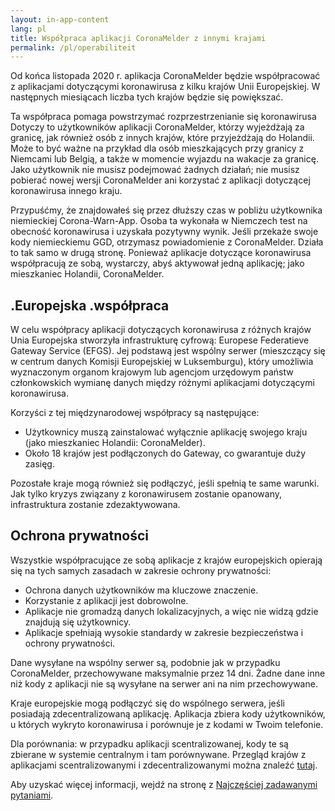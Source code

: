 ```yaml
---
layout: in-app-content
lang: pl
title: Współpraca aplikacji CoronaMelder z innymi krajami
permalink: /pl/operabiliteit
---
```

Od końca listopada 2020 r. aplikacja CoronaMelder będzie współpracować z aplikacjami dotyczącymi koronawirusa z kilku krajów Unii Europejskiej. W następnych miesiącach liczba tych krajów będzie się powiększać.

Ta współpraca pomaga powstrzymać rozprzestrzenianie się koronawirusa Dotyczy to użytkowników aplikacji CoronaMelder, którzy wyjeżdżają za granicę, jak również osób z innych krajów, które przyjeżdżają do Holandii. Może to być ważne na przykład dla osób mieszkających przy granicy z Niemcami lub Belgią, a także w momencie wyjazdu na wakacje za granicę. Jako użytkownik nie musisz podejmować żadnych działań; nie musisz pobierać nowej wersji CoronaMelder ani korzystać z aplikacji dotyczącej koronawirusa innego kraju. 

Przypuśćmy, że znajdowałeś się przez dłuższy czas w pobliżu użytkownika niemieckiej Corona-Warn-App. Osoba ta wykonała w Niemczech test na obecność koronawirusa i uzyskała pozytywny wynik. Jeśli przekaże swoje kody niemieckiemu GGD, otrzymasz powiadomienie z CoronaMelder. Działa to tak samo w drugą stronę. Ponieważ aplikacje dotyczące koronawirusa współpracują ze sobą, wystarczy, abyś aktywował jedną aplikację; jako mieszkaniec Holandii, CoronaMelder.

## .Europejska .współpraca

W celu współpracy aplikacji dotyczących koronawirusa z różnych krajów Unia Europejska stworzyła infrastrukturę cyfrową: Europese Federatieve Gateway Service (EFGS). Jej podstawą jest wspólny serwer (mieszczący się w centrum danych Komisji Europejskiej w Luksemburgu), który umożliwia wyznaczonym organom krajowym lub agencjom urzędowym państw członkowskich wymianę danych między różnymi aplikacjami dotyczącymi koronawirusa.

Korzyści z tej międzynarodowej współpracy są następujące:

- Użytkownicy muszą zainstalować wyłącznie aplikację swojego kraju (jako mieszkaniec Holandii: CoronaMelder).
- Około 18 krajów jest podłączonych do Gateway, co gwarantuje duży zasięg.

Pozostałe kraje mogą również się podłączyć, jeśli spełnią te same warunki. Jak tylko kryzys związany z koronawirusem zostanie opanowany, infrastruktura zostanie zdezaktywowana. 

## Ochrona prywatności

Wszystkie współpracujące ze sobą aplikacje z krajów europejskich opierają się na tych samych zasadach w zakresie ochrony prywatności: 

- Ochrona danych użytkowników ma kluczowe znaczenie.
- Korzystanie z aplikacji jest dobrowolne.
- Aplikacje nie gromadzą danych lokalizacyjnych, a więc nie widzą gdzie znajdują się użytkownicy.
- Aplikacje spełniają wysokie standardy w zakresie bezpieczeństwa i ochrony prywatności.

Dane wysyłane na wspólny serwer są, podobnie jak w przypadku CoronaMelder, przechowywane maksymalnie przez 14 dni. Żadne dane inne niż kody z aplikacji nie są wysyłane na serwer ani na nim przechowywane. 

Kraje europejskie mogą podłączyć się do wspólnego serwera, jeśli posiadają zdecentralizowaną aplikację. Aplikacja zbiera kody użytkowników, u których wykryto koronawirusa i porównuje je z kodami w Twoim telefonie.

Dla porównania: w przypadku aplikacji scentralizowanej, kody te są zbierane w systemie centralnym i tam porównywane. Przegląd krajów z aplikacjami scentralizowanymi i zdecentralizowanymi można znaleźć [tutaj](https://ec.europa.eu/info/live-work-travel-eu/health/coronavirus-response/travel-during-coronavirus-pandemic/how-tracing-and-warning-apps-can-help-during-pandemic_en). 

Aby uzyskać więcej informacji, wejdź na stronę z [Najczęściej zadawanymi pytaniami](https://coronamelder.nl/nl/faq).
